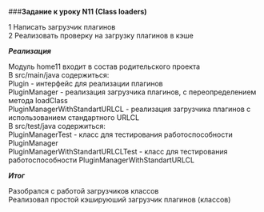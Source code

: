 ###**Задание к уроку N11 (Class loaders)**

1 Написать загрузчик плагинов  
2 Реализовать проверку на загрузку плагинов в кэше  

***Реализация***

Модуль home11 входит в состав родительского проекта  
В src/main/java содержиться:  
Plugin - интерфейс для реализации плагинов  
PluginManager - реализация загрузчика плагинов, с переопределением метода loadClass  
PluginManagerWithStandartURLCL - реализация загрузчика плагинов с использованием стандартного URLCL  
В src/test/java содержиться:  
PluginManagerTest - класс для тестирования работоспособности PluginManager  
PluginManagerWithStandartURLCLTest - класс для тестирования работоспособности PluginManagerWithStandartURLCL    

***Итог***

Разобрался с работой загрузчиков классов  
Реализовал простой кэшируюший загрузчик плагинов (классов)  
 
